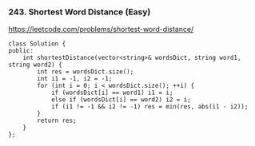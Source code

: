 ### 243. Shortest Word Distance (Easy)

https://leetcode.com/problems/shortest-word-distance/

```
class Solution {
public:
    int shortestDistance(vector<string>& wordsDict, string word1, string word2) {
        int res = wordsDict.size();
        int i1 = -1, i2 = -1;
        for (int i = 0; i < wordsDict.size(); ++i) {
            if (wordsDict[i] == word1) i1 = i;
            else if (wordsDict[i] == word2) i2 = i;
            if (i1 != -1 && i2 != -1) res = min(res, abs(i1 - i2));
        }
        return res;
    }
};
```

